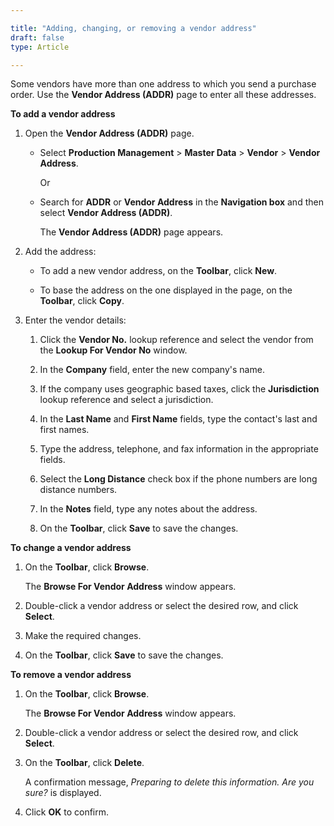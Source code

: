 ```yaml
---

title: "Adding, changing, or removing a vendor address"
draft: false
type: Article

---
```


Some vendors have more than one address to which you send a purchase order. Use the **Vendor Address (ADDR)** page to enter all these addresses.

**To add a vendor address**

1. Open the **Vendor Address (ADDR)** page.

    - Select **Production Management** > **Master Data** > **Vendor** > **Vendor Address**.

        Or

    - Search for **ADDR** or **Vendor Address** in the **Navigation box** and then select **Vendor Address (ADDR)**.

      The **Vendor Address (ADDR)** page appears.

2. Add the address:

   - To add a new vendor address, on the **Toolbar**, click **New**.

   - To base the address on the one displayed in the page, on the **Toolbar**, click **Copy**.

3. Enter the vendor details:

    1. Click the **Vendor No.** lookup reference and select the vendor from the **Lookup For Vendor No** window.

    2. In the **Company** field, enter the new company's name.

    3. If the company uses geographic based taxes, click the **Jurisdiction** lookup reference and select a jurisdiction.

    4. In the **Last Name** and **First Name** fields, type the contact's last and first names.

    5. Type the address, telephone, and fax information in the appropriate fields.

    6. Select the **Long Distance** check box if the phone numbers are long distance numbers.

    7. In the **Notes** field, type any notes about the address.

    8. On the **Toolbar**, click **Save** to save the changes.

**To change a vendor address**

1. On the **Toolbar**, click **Browse**.

    The **Browse For Vendor Address** window appears.

2. Double-click a vendor address or select the desired row, and click **Select**.

3. Make the required changes.

4. On the **Toolbar**, click **Save** to save the changes.

**To remove a vendor address**

1. On the **Toolbar**, click **Browse**.

    The **Browse For Vendor Address** window appears.

2. Double-click a vendor address or select the desired row, and click **Select**.

3. On the **Toolbar**, click **Delete**.

    A confirmation message, *Preparing to delete this information. Are you sure?* is displayed.

4. Click **OK** to confirm.

​